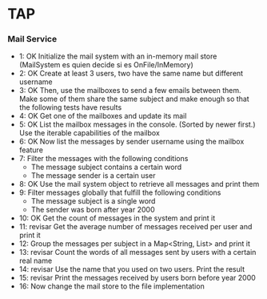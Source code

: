 # TAP

### Mail Service

- 1: OK Initialize the mail system with an in-memory mail store    (MailSystem es quien decide si es OnFile/InMemory)
- 2: OK Create at least 3 users, two have the same name but different username
- 3: OK Then, use the mailboxes to send a few emails between them. Make some of them share the
same subject and make enough so that the following tests have results
- 4: OK Get one of the mailboxes and update its mail
- 5: OK List the mailbox messages in the console. (Sorted by newer first.) Use the iterable capabilities
of the mailbox
- 6: OK Now list the messages by sender username using the mailbox feature
- 7: Filter the messages with the following conditions
	- The message subject contains a certain word
	- The message sender is a certain user
- 8: OK Use the mail system object to retrieve all messages and print them
- 9: Filter messages globally that fulfill the following conditions
	- The message subject is a single word
	- The sender was born after year 2000
- 10: OK Get the count of messages in the system and print it
- 11: revisar Get the average number of messages received per user and print it
- 12: Group the messages per subject in a Map<String, List<Message>> and print it
- 13: revisar Count the words of all messages sent by users with a certain real name
- 14: revisar Use the name that you used on two users. Print the result
- 15: revisar Print the messages received by users born before year 2000
- 16: Now change the mail store to the file implementation
